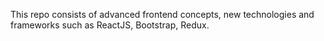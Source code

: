 This repo consists of advanced frontend concepts, new technologies and frameworks such as ReactJS, Bootstrap, Redux.
